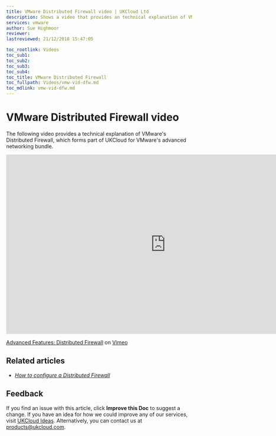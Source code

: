 ```yaml
---
title: VMware Distributed Firewall video | UKCloud Ltd
description: Shows a video that provides an technical explanation of VMware's Distributed Firewall (DFW)
services: vmware
author: Sue Highmoor
reviewer:
lastreviewed: 21/12/2018 15:47:05

toc_rootlink: Videos
toc_sub1: 
toc_sub2:
toc_sub3:
toc_sub4:
toc_title: VMware Distributed Firewall
toc_fullpath: Videos/vmw-vid-dfw.md
toc_mdlink: vmw-vid-dfw.md
---
```


# VMware Distributed Firewall video

The following video provides a technical explanation of VMware's Distributed Firewall, which forms part of UKCloud for VMware's advanced networking bundle.

<iframe src="https://player.vimeo.com/video/307686299" width="864" height="486" frameborder="0" webkitallowfullscreen mozallowfullscreen allowfullscreen></iframe>

[Advanced Features: Distributed Firewall](https://vimeo.com/307686299) on [Vimeo](https://vimeo.com/ukcloud)

## Related articles

- [*How to configure a Distributed Firewall*](vmw-how-configure-distributed-firewall.md)

## Feedback

If you find an issue with this article, click **Improve this Doc** to suggest a change. If you have an idea for how we could improve any of our services, visit [UKCloud Ideas](https://ideas.ukcloud.com). Alternatively, you can contact us at <products@ukcloud.com>.
